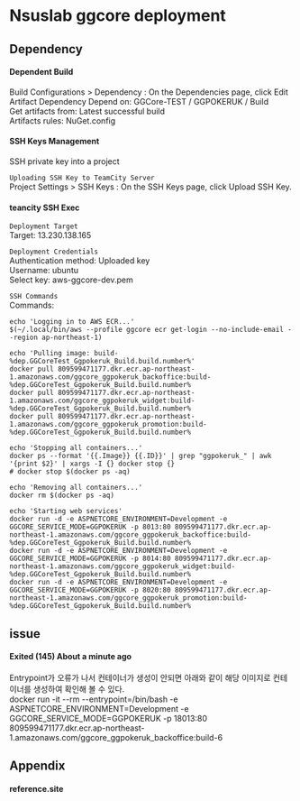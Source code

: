 # Nsuslab ggcore deployment

## Dependency

#### Dependent Build
Build Configurations > Dependency :  On the Dependencies page, click Edit Artifact Dependency
Depend on: GGCore-TEST / GGPOKERUK / Build  
Get artifacts from: Latest successful build  
Artifacts rules: NuGet.config  

#### SSH Keys Management
SSH private key into a project  

`Uploading SSH Key to TeamCity Server`  
Project Settings > SSH Keys : On the SSH Keys page, click Upload SSH Key.  

#### teancity SSH Exec
`Deployment Target`  
Target: 13.230.138.165  

`Deployment Credentials`  
Authentication method: Uploaded key  
Username: ubuntu  
Select key: aws-ggcore-dev.pem  

`SSH Commands`  
Commands:  
```
echo 'Logging in to AWS ECR...'
$(~/.local/bin/aws --profile ggcore ecr get-login --no-include-email --region ap-northeast-1)

echo 'Pulling image: build-%dep.GGCoreTest_Ggpokeruk_Build.build.number%'
docker pull 809599471177.dkr.ecr.ap-northeast-1.amazonaws.com/ggcore_ggpokeruk_backoffice:build-%dep.GGCoreTest_Ggpokeruk_Build.build.number%
docker pull 809599471177.dkr.ecr.ap-northeast-1.amazonaws.com/ggcore_ggpokeruk_widget:build-%dep.GGCoreTest_Ggpokeruk_Build.build.number%
docker pull 809599471177.dkr.ecr.ap-northeast-1.amazonaws.com/ggcore_ggpokeruk_promotion:build-%dep.GGCoreTest_Ggpokeruk_Build.build.number%

echo 'Stopping all containers...'
docker ps --format '{{.Image}} {{.ID}}' | grep "ggpokeruk_" | awk '{print $2}' | xargs -I {} docker stop {}
# docker stop $(docker ps -aq)

echo 'Removing all containers...'
docker rm $(docker ps -aq)

echo 'Starting web services'
docker run -d -e ASPNETCORE_ENVIRONMENT=Development -e GGCORE_SERVICE_MODE=GGPOKERUK -p 8013:80 809599471177.dkr.ecr.ap-northeast-1.amazonaws.com/ggcore_ggpokeruk_backoffice:build-%dep.GGCoreTest_Ggpokeruk_Build.build.number%
docker run -d -e ASPNETCORE_ENVIRONMENT=Development -e GGCORE_SERVICE_MODE=GGPOKERUK -p 8014:80 809599471177.dkr.ecr.ap-northeast-1.amazonaws.com/ggcore_ggpokeruk_widget:build-%dep.GGCoreTest_Ggpokeruk_Build.build.number%
docker run -d -e ASPNETCORE_ENVIRONMENT=Development -e GGCORE_SERVICE_MODE=GGPOKERUK -p 8020:80 809599471177.dkr.ecr.ap-northeast-1.amazonaws.com/ggcore_ggpokeruk_promotion:build-%dep.GGCoreTest_Ggpokeruk_Build.build.number%
```

## issue

#### Exited (145) About a minute ago
Entrypoint가 오류가 나서 컨테이너가 생성이 안되면 아래와 같이 해당 이미지로 컨테이너를 생성하여 확인해 볼 수 있다.  
docker run -it --rm --entrypoint=/bin/bash -e ASPNETCORE_ENVIRONMENT=Development -e GGCORE_SERVICE_MODE=GGPOKERUK -p 18013:80 809599471177.dkr.ecr.ap-northeast-1.amazonaws.com/ggcore_ggpokeruk_backoffice:build-6  


## Appendix

#### reference.site
